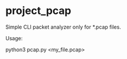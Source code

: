 # project_pcap

Simple CLI packet analyzer only for *.pcap files.

Usage:

python3 pcap.py <my_file.pcap>
